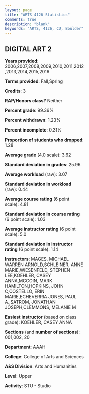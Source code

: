 ```yaml
---
layout: page
title: "ARTS 4126 Statistics"
comments: true
description: "blank"
keywords: "ARTS, 4126, CU, Boulder"
--- 
```

<head>
<script src="https://ajax.googleapis.com/ajax/libs/jquery/2.1.3/jquery.min.js"></script>
<script src="https://dl.dropboxusercontent.com/s/pc42nxpaw1ea4o9/highcharts.js?dl=0"></script>
<!-- <script src="../assets/js/highcharts.js"></script> -->
<style type="text/css">@font-face {
	font-family: "Bebas Neue";
	src: url(https://www.filehosting.org/file/details/544349/BebasNeue%20Regular.otf) format("opentype");
	}
	h1.Bebas { 
		font-family: "Bebas Neue", Verdana, Tahoma;
	}
</style>
</head>
<body>
	<div id="container" style="float: right; width: 45%; height: 88%; margin-left: 2.5%; margin-right: 2.5%;"></div>
	<script language="JavaScript">
		$(document).ready(function() {
		var chart = {type: 'column'};
		var title = {text: 'Grade Distribution'};
		var xAxis = {categories: ['A','B','C','D','F'],crosshair: true};
		var yAxis = {min: 0,title: {text: 'Percentage'}};
		var tooltip = {headerFormat: '<center><b><span style="font-size:20px">{point.key}</span></b></center>',
		               pointFormat: '<td style="padding:0"><b>{point.y:.1f}%</b></td>',
		               footerFormat: '</table>',shared: true,useHTML: true};
		var plotOptions = {column: {pointPadding: 0.0,borderWidth: 0}};  
		var credits = {enabled: false};var series= [{name: 'Percent',data: [75.41,19.02,4.26,0.66,0.66,]}];
		var json = {};
		json.chart = chart;
		json.title = title;
		json.tooltip = tooltip;
		json.xAxis = xAxis;
		json.yAxis = yAxis;  
		json.series = series;
		json.plotOptions = plotOptions;  
		json.credits = credits;
		$('#container').highcharts(json);
	});
	</script>
</body>
			   
## DIGITAL ART 2

**Years provided**: 2006,2007,2008,2009,2010,2011,2012,2013,2014,2015,2016

**Terms provided**: Fall,Spring

**Credits**: 3

**RAP/Honors class?** Neither

**Percent grade**: 99.36%

**Percent withdrawn**: 1.23%

**Percent incomplete**: 0.31%

**Proportion of students who dropped**: 1.28

**Average grade** (4.0 scale): 3.62

**Standard deviation in grades**: 25.96

**Average workload** (raw): 3.07

**Standard deviation in workload** (raw): 0.44

**Average course rating** (6 point scale): 4.81

**Standard deviation in course rating** (6 point scale): 1.03

**Average instructor rating** (6 point scale): 5.0

**Standard deviation in instructor rating** (6 point scale): 1.14

**Instructors**: MAGES, MICHAEL WARREN ARNOLD,SCHLEINER, ANNE MARIE,WIESENFELD, STEPHEN LEE,KOEHLER, CASEY ANNA,MCCOIN, MARK HAMILTON,HOPKINS, JOHN C,COSTELLO, ERIN MARIE,ECHEVERRIA JONES, PAUL A.,SATROM, JONATHAN JOSEPH,CLEMMONS, MELANIE M

**Easiest instructor** (based on class grade): KOEHLER, CASEY ANNA

**Sections** (and **number of sections**): 001,002, 20

**Department**: AAAH

**College**: College of Arts and Sciences

**A&S Division**: Arts and Humanities

**Level**: Upper

**Activity**: STU - Studio
